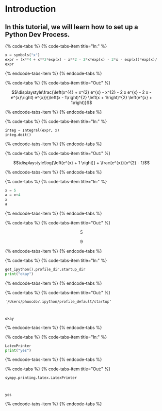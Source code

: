   
# Introduction

## In this tutorial, we will learn how to set up a Python Dev Process.


{% code-tabs %}
{% code-tabs-item title="In:" %}

```python
x = symbols("x")
expr = (x**4 + x**2*exp(x) - x**2 - 2*x*exp(x) - 2*x - exp(x))*exp(x)/((x - 1)**2*(x + 1)**2*(exp(x) + 1))
expr
```

{% endcode-tabs-item %}
{% endcode-tabs %}
  
{% code-tabs %}
{% code-tabs-item title="Out:" %}




$$\displaystyle\frac{\left(x^{4} + x^{2} e^{x} - x^{2} - 2 x e^{x} - 2 x - e^{x}\right) e^{x}}{\left(x - 1\right)^{2} \left(x + 1\right)^{2} \left(e^{x} + 1\right)}$$



{% endcode-tabs-item %}
{% endcode-tabs %}
  

{% code-tabs %}
{% code-tabs-item title="In:" %}

```python
integ = Integral(expr, x)
integ.doit()
```

{% endcode-tabs-item %}
{% endcode-tabs %}
  
{% code-tabs %}
{% code-tabs-item title="Out:" %}




$$\displaystyle\log{\left(e^{x} + 1 \right)} + \frac{e^{x}}{x^{2} - 1}$$



{% endcode-tabs-item %}
{% endcode-tabs %}
  

{% code-tabs %}
{% code-tabs-item title="In:" %}

```python
x = 5
a = x+4
x
a
```

{% endcode-tabs-item %}
{% endcode-tabs %}
  
{% code-tabs %}
{% code-tabs-item title="Out:" %}




$$\displaystyle5$$






$$\displaystyle9$$



{% endcode-tabs-item %}
{% endcode-tabs %}
  

{% code-tabs %}
{% code-tabs-item title="In:" %}

```python
get_ipython().profile_dir.startup_dir
print("okay")
```

{% endcode-tabs-item %}
{% endcode-tabs %}
  
{% code-tabs %}
{% code-tabs-item title="Out:" %}




    '/Users/phuocdo/.ipython/profile_default/startup'



    okay


{% endcode-tabs-item %}
{% endcode-tabs %}
  

{% code-tabs %}
{% code-tabs-item title="In:" %}

```python
LatexPrinter
print("yes")
```

{% endcode-tabs-item %}
{% endcode-tabs %}
  
{% code-tabs %}
{% code-tabs-item title="Out:" %}




    sympy.printing.latex.LatexPrinter



    yes


{% endcode-tabs-item %}
{% endcode-tabs %}
  